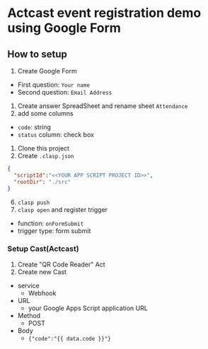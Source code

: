 # Actcast event registration demo using Google Form

## How to setup

1. Create Google Form
  - First question: `Your name`
  - Second question: `Email Address`
1. Create answer SpreadSheet and rename sheet `Attendance`
1. add some columns
  - `code`: string
  - `status` column: check box
1. Clone this project
1. Create `.clasp.json`

```json
{
  "scriptId":"<<YOUR APP SCRIPT PROJECT ID>>",
  "rootDir": "./src"
}
```

6. `clasp push`
7. `clasp open` and register trigger
  - function: `onFormSubmit`
  - trigger type: form submit

### Setup Cast(Actcast)

1. Create "QR Code Reader" Act
1. Create new Cast
  - service
    - Webhook
  - URL
    - your Google Apps Script application URL
  - Method
    - POST
  - Body
    - `{"code":"{{ data.code }}"}`
